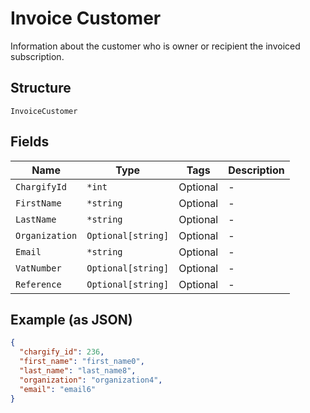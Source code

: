 
# Invoice Customer

Information about the customer who is owner or recipient the invoiced subscription.

## Structure

`InvoiceCustomer`

## Fields

| Name | Type | Tags | Description |
|  --- | --- | --- | --- |
| `ChargifyId` | `*int` | Optional | - |
| `FirstName` | `*string` | Optional | - |
| `LastName` | `*string` | Optional | - |
| `Organization` | `Optional[string]` | Optional | - |
| `Email` | `*string` | Optional | - |
| `VatNumber` | `Optional[string]` | Optional | - |
| `Reference` | `Optional[string]` | Optional | - |

## Example (as JSON)

```json
{
  "chargify_id": 236,
  "first_name": "first_name0",
  "last_name": "last_name8",
  "organization": "organization4",
  "email": "email6"
}
```

